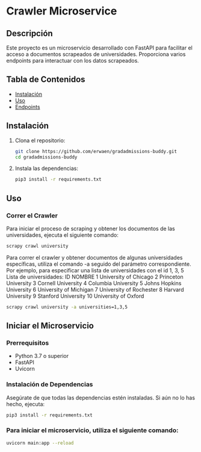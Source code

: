 # Crawler Microservice

## Descripción

Este proyecto es un microservicio desarrollado con FastAPI para facilitar el acceso a documentos scrapeados de universidades. Proporciona varios endpoints para interactuar con los datos scrapeados.

## Tabla de Contenidos

- [Instalación](#instalación)
- [Uso](#uso)
- [Endpoints](#endpoints)

## Instalación

1. Clona el repositorio:

    ```bash
    git clone https://github.com/erwaen/gradadmissions-buddy.git
    cd gradadmissions-buddy
    ```

2. Instala las dependencias:

    ```bash
    pip3 install -r requirements.txt
    ```
## Uso

### Correr el Crawler

Para iniciar el proceso de scraping y obtener los documentos de las universidades, ejecuta el siguiente comando:

```bash
scrapy crawl university
```
Para correr el crawler y obtener documentos de algunas universidades específicas, utiliza el comando -a seguido del parámetro correspondiente. Por ejemplo, para especificar una lista de universidades con el id 1, 3, 5
Lista de universidades:
ID          NOMBRE
1           University of Chicago
2           Princeton University
3           Cornell University
4           Columbia University
5           Johns Hopkins University
6           University of Michigan
7           University of Rochester
8           Harvard University
9           Stanford University
10          University of Oxford

```bash
scrapy crawl university -a universities=1,3,5
```

## Iniciar el Microservicio

### Prerrequisitos

- Python 3.7 o superior
- FastAPI
- Uvicorn

### Instalación de Dependencias

Asegúrate de que todas las dependencias estén instaladas. Si aún no lo has hecho, ejecuta:

```bash
pip3 install -r requirements.txt
```

### Para iniciar el microservicio, utiliza el siguiente comando:

```bash
uvicorn main:app --reload
```





